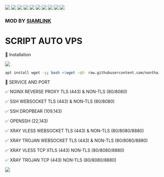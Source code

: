 ![](https://img.shields.io/badge/Ubuntu-16.04-orange)
![](https://img.shields.io/badge/Ubuntu-16.10-orange)
![](https://img.shields.io/badge/Ubuntu-18.04-orange)
![](https://img.shields.io/badge/Ubuntu-18.10-orange)
![](https://img.shields.io/badge/Ubuntu-19.04-orange)
![](https://img.shields.io/badge/Ubuntu-19.10-orange)
![](https://img.shields.io/badge/Debian-7-red)
![](https://img.shields.io/badge/Debian-8-red)
![](https://img.shields.io/badge/Debian-9-red)
![](https://img.shields.io/badge/Debian-10-red)
### MOD BY [SIAMLINK](https://https://github.com/nonthai-vpn/SSHPLUS "SIAMLINK")



# SCRIPT AUTO VPS

📖 Installation

<p align="d"> <img src="https://img.shields.io/badge/Version-8.4.0-pink.svg" </p>
  
```sh
apt install wget -y; bash <(wget -qO- raw.githubusercontent.com/nonthai-vpn/SSHPLUS/main/ssh-plus)
```

📖  SERVICE AND PORT 

✅ NGINX REVERSE PROXY TLS (443) & NON-TLS (80/8080)

✅ SSH WEBSOCKET TLS (443) & NON-TLS (80/8080)

✅ SSH DROPBEAR (109,143)

✅ OPENSSH (22,143)

✅ XRAY VLESS WEBSOCKET TLS (443) & NON-TLS (80/8080/8880)

✅ XRAY TROJAN WEBSOCKET TLS (443) & NON-TLS (80/8080/8880)

✅ XRAY VLESS TCP XTLS (443) NON-TLS (80/8080/8880)

✅ XRAY TROJAN TCP (443) NON-TLS (80/8080/8880)

![](https://komarev.com/ghpvc/?username=korn-sudo&color=green)


